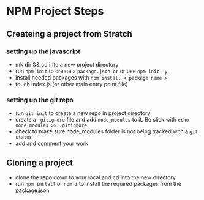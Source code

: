 # NPM Project Steps

## Createing a project from Stratch

### setting up the javascript

* mk dir && cd into a new project directory
* run `npm init` to create a `package.json or` or use `npm init -y`
* install needed packages with `npm install < package name >` 
* touch index.js (or other main entry point file)

### setting up the git repo

* run `git init` to create a new repo in project directory
* create a `.gitignore` file and add `node_modules` to it.  Be slick with `echo node_modules >> .gitignore`
* check to make sure node_modules folder is not being tracked with a `git status`
* add and comment your work

## Cloning a project

* clone the repo down to your local and cd into the new directory
* run `npm install` or `npm i` to install the required packages from the package.json
